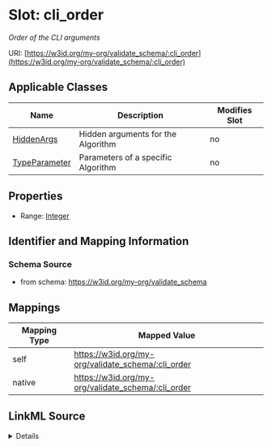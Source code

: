 

# Slot: cli_order


_Order of the CLI arguments_





URI: [https://w3id.org/my-org/validate_schema/:cli_order](https://w3id.org/my-org/validate_schema/:cli_order)



<!-- no inheritance hierarchy -->





## Applicable Classes

| Name | Description | Modifies Slot |
| --- | --- | --- |
| [HiddenArgs](HiddenArgs.md) | Hidden arguments for the Algorithm |  no  |
| [TypeParameter](TypeParameter.md) | Parameters of a specific Algorithm |  no  |







## Properties

* Range: [Integer](Integer.md)





## Identifier and Mapping Information







### Schema Source


* from schema: https://w3id.org/my-org/validate_schema




## Mappings

| Mapping Type | Mapped Value |
| ---  | ---  |
| self | https://w3id.org/my-org/validate_schema/:cli_order |
| native | https://w3id.org/my-org/validate_schema/:cli_order |




## LinkML Source

<details>
```yaml
name: cli_order
description: Order of the CLI arguments
from_schema: https://w3id.org/my-org/validate_schema
rank: 1000
alias: cli_order
domain_of:
- TypeParameter
- HiddenArgs
range: integer
required: false

```
</details>